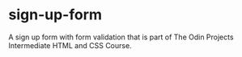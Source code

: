 # sign-up-form
A sign up form with form validation that is part of The Odin Projects Intermediate HTML and CSS Course. 
